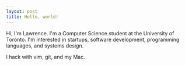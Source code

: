 ```yaml
---
layout: post
title: Hello, world!
---
```

Hi, I'm Lawrence. I'm a Computer Science student at the
University of Toronto. I'm interested in startups, software
development, programming languages, and systems design.

I hack with vim, git, and my Mac.

